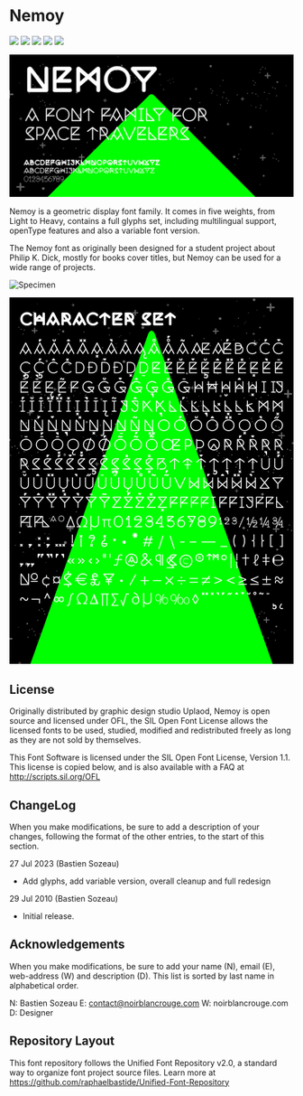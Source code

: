 # Nemoy

[![][Fontbakery]](http://noirblancrouge.github.io/Nemoy/fontbakery/fontbakery-report.html)
[![][Universal]](http://noirblancrouge.github.io/Nemoy/fontbakery/fontbakery-report.html)
[![][GF Profile]](http://noirblancrouge.github.io/Nemoy/fontbakery/fontbakery-report.html)
[![][Outline Correctness]](http://noirblancrouge.github.io/Nemoy/fontbakery/fontbakery-report.html)
[![][Shaping]](http://noirblancrouge.github.io/Nemoy/fontbakery/fontbakery-report.html)

[Fontbakery]: https://img.shields.io/endpoint?url=https://noirblancrouge.github.io/Nemoy/fontbakery/overall.json
[GF Profile]: https://img.shields.io/endpoint?url=https://noirblancrouge.github.io/Nemoy/fontbakery/GoogleFonts.json
[Outline Correctness]: https://img.shields.io/endpoint?url=https://noirblancrouge.github.io/Nemoy/fontbakery/OutlineCorrectnessChecks.json
[Shaping]: https://img.shields.io/endpoint?url=https://noirblancrouge.github.io/Nemoy/fontbakery/ShapingChecks.json
[Universal]: https://img.shields.io/endpoint?url=https://noirblancrouge.github.io/Nemoy/fontbakery/Universal.json


![Cover](https://raw.githubusercontent.com/noirblancrouge/Nemoy/master/documentation/images/nemoy.jpg)

Nemoy is a geometric display font family. It comes in five weights, from Light to Heavy, contains a full glyphs set, including multilingual support, openType features and also a variable font version.

The Nemoy font as originally been designed for a student project about Philip K. Dick, mostly for books cover titles, but Nemoy can be used for a wide range of projects.

![Specimen](https://raw.githubusercontent.com/noirblancrouge/Nemoy/master/documentation/images/nemoy-variable.gif)

![Specimen](https://raw.githubusercontent.com/noirblancrouge/Nemoy/master/documentation/images/nemoy-charset.jpg)

## License

Originally distributed by graphic design studio Uplaod, Nemoy is open source and licensed under OFL, the SIL Open Font License allows the licensed fonts to be used, studied, modified and redistributed freely as long as they are not sold by themselves.

This Font Software is licensed under the SIL Open Font License, Version 1.1. 
This license is copied below, and is also available with a FAQ at http://scripts.sil.org/OFL

## ChangeLog

When you make modifications, be sure to add a description of your changes,
following the format of the other entries, to the start of this section.

27 Jul 2023 (Bastien Sozeau)
- Add glyphs, add variable version, overall cleanup and full redesign

29 Jul 2010 (Bastien Sozeau)
- Initial release.



Acknowledgements
-------------------------

When you make modifications, be sure to add your name (N), email (E),
web-address (W) and description (D). This list is sorted by last name in
alphabetical order.

  N: Bastien Sozeau
  E: contact@noirblancrouge.com
  W: noirblancrouge.com
  D: Designer

## Repository Layout

This font repository follows the Unified Font Repository v2.0, 
a standard way to organize font project source files. Learn more at 
https://github.com/raphaelbastide/Unified-Font-Repository

